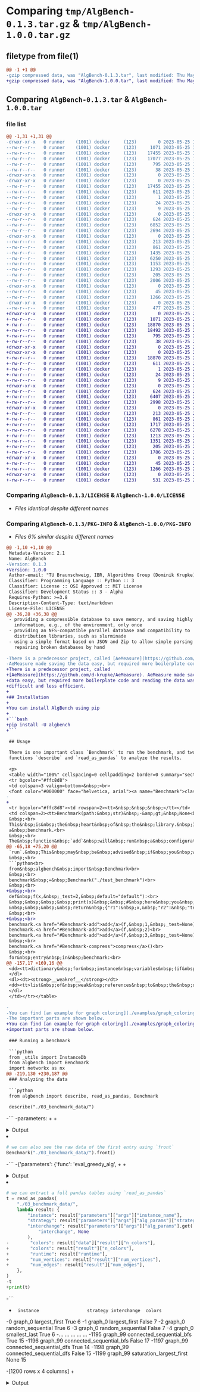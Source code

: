 # Comparing `tmp/AlgBench-0.1.3.tar.gz` & `tmp/AlgBench-1.0.0.tar.gz`

## filetype from file(1)

```diff
@@ -1 +1 @@
-gzip compressed data, was "AlgBench-0.1.3.tar", last modified: Thu May 25 15:39:16 2023, max compression
+gzip compressed data, was "AlgBench-1.0.0.tar", last modified: Thu May 25 20:36:49 2023, max compression
```

## Comparing `AlgBench-0.1.3.tar` & `AlgBench-1.0.0.tar`

### file list

```diff
@@ -1,31 +1,31 @@
-drwxr-xr-x   0 runner    (1001) docker     (123)        0 2023-05-25 15:39:16.980716 AlgBench-0.1.3/
--rw-r--r--   0 runner    (1001) docker     (123)     1071 2023-05-25 15:39:06.000000 AlgBench-0.1.3/LICENSE
--rw-r--r--   0 runner    (1001) docker     (123)    17455 2023-05-25 15:39:16.980716 AlgBench-0.1.3/PKG-INFO
--rw-r--r--   0 runner    (1001) docker     (123)    17077 2023-05-25 15:39:06.000000 AlgBench-0.1.3/README.md
--rw-r--r--   0 runner    (1001) docker     (123)      795 2023-05-25 15:39:06.000000 AlgBench-0.1.3/pyproject.toml
--rw-r--r--   0 runner    (1001) docker     (123)       38 2023-05-25 15:39:16.980716 AlgBench-0.1.3/setup.cfg
-drwxr-xr-x   0 runner    (1001) docker     (123)        0 2023-05-25 15:39:16.976716 AlgBench-0.1.3/src/
-drwxr-xr-x   0 runner    (1001) docker     (123)        0 2023-05-25 15:39:16.980716 AlgBench-0.1.3/src/AlgBench.egg-info/
--rw-r--r--   0 runner    (1001) docker     (123)    17455 2023-05-25 15:39:16.000000 AlgBench-0.1.3/src/AlgBench.egg-info/PKG-INFO
--rw-r--r--   0 runner    (1001) docker     (123)      611 2023-05-25 15:39:16.000000 AlgBench-0.1.3/src/AlgBench.egg-info/SOURCES.txt
--rw-r--r--   0 runner    (1001) docker     (123)        1 2023-05-25 15:39:16.000000 AlgBench-0.1.3/src/AlgBench.egg-info/dependency_links.txt
--rw-r--r--   0 runner    (1001) docker     (123)       24 2023-05-25 15:39:16.000000 AlgBench-0.1.3/src/AlgBench.egg-info/requires.txt
--rw-r--r--   0 runner    (1001) docker     (123)        9 2023-05-25 15:39:16.000000 AlgBench-0.1.3/src/AlgBench.egg-info/top_level.txt
-drwxr-xr-x   0 runner    (1001) docker     (123)        0 2023-05-25 15:39:16.980716 AlgBench-0.1.3/src/algbench/
--rw-r--r--   0 runner    (1001) docker     (123)      624 2023-05-25 15:39:06.000000 AlgBench-0.1.3/src/algbench/__init__.py
--rw-r--r--   0 runner    (1001) docker     (123)     6852 2023-05-25 15:39:06.000000 AlgBench-0.1.3/src/algbench/benchmark.py
--rw-r--r--   0 runner    (1001) docker     (123)     2694 2023-05-25 15:39:06.000000 AlgBench-0.1.3/src/algbench/benchmark_db.py
-drwxr-xr-x   0 runner    (1001) docker     (123)        0 2023-05-25 15:39:16.980716 AlgBench-0.1.3/src/algbench/db/
--rw-r--r--   0 runner    (1001) docker     (123)      213 2023-05-25 15:39:06.000000 AlgBench-0.1.3/src/algbench/db/__init__.py
--rw-r--r--   0 runner    (1001) docker     (123)      861 2023-05-25 15:39:06.000000 AlgBench-0.1.3/src/algbench/db/json_serializer.py
--rw-r--r--   0 runner    (1001) docker     (123)     1435 2023-05-25 15:39:06.000000 AlgBench-0.1.3/src/algbench/db/nfs_json_dict.py
--rw-r--r--   0 runner    (1001) docker     (123)     6250 2023-05-25 15:39:06.000000 AlgBench-0.1.3/src/algbench/db/nfs_json_list.py
--rw-r--r--   0 runner    (1001) docker     (123)     1153 2023-05-25 15:39:06.000000 AlgBench-0.1.3/src/algbench/db/nfs_json_set.py
--rw-r--r--   0 runner    (1001) docker     (123)     1293 2023-05-25 15:39:06.000000 AlgBench-0.1.3/src/algbench/environment.py
--rw-r--r--   0 runner    (1001) docker     (123)      205 2023-05-25 15:39:06.000000 AlgBench-0.1.3/src/algbench/fingerprint.py
--rw-r--r--   0 runner    (1001) docker     (123)     2006 2023-05-25 15:39:06.000000 AlgBench-0.1.3/src/algbench/pandas.py
-drwxr-xr-x   0 runner    (1001) docker     (123)        0 2023-05-25 15:39:16.980716 AlgBench-0.1.3/src/algbench/utils/
--rw-r--r--   0 runner    (1001) docker     (123)       45 2023-05-25 15:39:06.000000 AlgBench-0.1.3/src/algbench/utils/__init__.py
--rw-r--r--   0 runner    (1001) docker     (123)     1266 2023-05-25 15:39:06.000000 AlgBench-0.1.3/src/algbench/utils/timer.py
-drwxr-xr-x   0 runner    (1001) docker     (123)        0 2023-05-25 15:39:16.980716 AlgBench-0.1.3/tests/
--rw-r--r--   0 runner    (1001) docker     (123)      477 2023-05-25 15:39:06.000000 AlgBench-0.1.3/tests/test_basics.py
+drwxr-xr-x   0 runner    (1001) docker     (123)        0 2023-05-25 20:36:49.511835 AlgBench-1.0.0/
+-rw-r--r--   0 runner    (1001) docker     (123)     1071 2023-05-25 20:36:37.000000 AlgBench-1.0.0/LICENSE
+-rw-r--r--   0 runner    (1001) docker     (123)    18870 2023-05-25 20:36:49.511835 AlgBench-1.0.0/PKG-INFO
+-rw-r--r--   0 runner    (1001) docker     (123)    18492 2023-05-25 20:36:37.000000 AlgBench-1.0.0/README.md
+-rw-r--r--   0 runner    (1001) docker     (123)      795 2023-05-25 20:36:38.000000 AlgBench-1.0.0/pyproject.toml
+-rw-r--r--   0 runner    (1001) docker     (123)       38 2023-05-25 20:36:49.511835 AlgBench-1.0.0/setup.cfg
+drwxr-xr-x   0 runner    (1001) docker     (123)        0 2023-05-25 20:36:49.507835 AlgBench-1.0.0/src/
+drwxr-xr-x   0 runner    (1001) docker     (123)        0 2023-05-25 20:36:49.507835 AlgBench-1.0.0/src/AlgBench.egg-info/
+-rw-r--r--   0 runner    (1001) docker     (123)    18870 2023-05-25 20:36:49.000000 AlgBench-1.0.0/src/AlgBench.egg-info/PKG-INFO
+-rw-r--r--   0 runner    (1001) docker     (123)      611 2023-05-25 20:36:49.000000 AlgBench-1.0.0/src/AlgBench.egg-info/SOURCES.txt
+-rw-r--r--   0 runner    (1001) docker     (123)        1 2023-05-25 20:36:49.000000 AlgBench-1.0.0/src/AlgBench.egg-info/dependency_links.txt
+-rw-r--r--   0 runner    (1001) docker     (123)       24 2023-05-25 20:36:49.000000 AlgBench-1.0.0/src/AlgBench.egg-info/requires.txt
+-rw-r--r--   0 runner    (1001) docker     (123)        9 2023-05-25 20:36:49.000000 AlgBench-1.0.0/src/AlgBench.egg-info/top_level.txt
+drwxr-xr-x   0 runner    (1001) docker     (123)        0 2023-05-25 20:36:49.511835 AlgBench-1.0.0/src/algbench/
+-rw-r--r--   0 runner    (1001) docker     (123)      624 2023-05-25 20:36:38.000000 AlgBench-1.0.0/src/algbench/__init__.py
+-rw-r--r--   0 runner    (1001) docker     (123)     6407 2023-05-25 20:36:38.000000 AlgBench-1.0.0/src/algbench/benchmark.py
+-rw-r--r--   0 runner    (1001) docker     (123)     2998 2023-05-25 20:36:38.000000 AlgBench-1.0.0/src/algbench/benchmark_db.py
+drwxr-xr-x   0 runner    (1001) docker     (123)        0 2023-05-25 20:36:49.511835 AlgBench-1.0.0/src/algbench/db/
+-rw-r--r--   0 runner    (1001) docker     (123)      213 2023-05-25 20:36:38.000000 AlgBench-1.0.0/src/algbench/db/__init__.py
+-rw-r--r--   0 runner    (1001) docker     (123)      861 2023-05-25 20:36:38.000000 AlgBench-1.0.0/src/algbench/db/json_serializer.py
+-rw-r--r--   0 runner    (1001) docker     (123)     1717 2023-05-25 20:36:38.000000 AlgBench-1.0.0/src/algbench/db/nfs_json_dict.py
+-rw-r--r--   0 runner    (1001) docker     (123)     6278 2023-05-25 20:36:38.000000 AlgBench-1.0.0/src/algbench/db/nfs_json_list.py
+-rw-r--r--   0 runner    (1001) docker     (123)     1213 2023-05-25 20:36:38.000000 AlgBench-1.0.0/src/algbench/db/nfs_json_set.py
+-rw-r--r--   0 runner    (1001) docker     (123)     1351 2023-05-25 20:36:38.000000 AlgBench-1.0.0/src/algbench/environment.py
+-rw-r--r--   0 runner    (1001) docker     (123)      205 2023-05-25 20:36:38.000000 AlgBench-1.0.0/src/algbench/fingerprint.py
+-rw-r--r--   0 runner    (1001) docker     (123)     1786 2023-05-25 20:36:38.000000 AlgBench-1.0.0/src/algbench/pandas.py
+drwxr-xr-x   0 runner    (1001) docker     (123)        0 2023-05-25 20:36:49.511835 AlgBench-1.0.0/src/algbench/utils/
+-rw-r--r--   0 runner    (1001) docker     (123)       45 2023-05-25 20:36:38.000000 AlgBench-1.0.0/src/algbench/utils/__init__.py
+-rw-r--r--   0 runner    (1001) docker     (123)     1266 2023-05-25 20:36:38.000000 AlgBench-1.0.0/src/algbench/utils/timer.py
+drwxr-xr-x   0 runner    (1001) docker     (123)        0 2023-05-25 20:36:49.511835 AlgBench-1.0.0/tests/
+-rw-r--r--   0 runner    (1001) docker     (123)      531 2023-05-25 20:36:38.000000 AlgBench-1.0.0/tests/test_basics.py
```

### Comparing `AlgBench-0.1.3/LICENSE` & `AlgBench-1.0.0/LICENSE`

 * *Files identical despite different names*

### Comparing `AlgBench-0.1.3/PKG-INFO` & `AlgBench-1.0.0/PKG-INFO`

 * *Files 6% similar despite different names*

```diff
@@ -1,10 +1,10 @@
 Metadata-Version: 2.1
 Name: AlgBench
-Version: 0.1.3
+Version: 1.0.0
 Author-email: "TU Braunschweig, IBR, Algorithms Group (Dominik Krupke)" <krupke@ibr.cs.tu-bs.de>
 Classifier: Programming Language :: Python :: 3
 Classifier: License :: OSI Approved :: MIT License
 Classifier: Development Status :: 3 - Alpha
 Requires-Python: >=3.8
 Description-Content-Type: text/markdown
 License-File: LICENSE
@@ -36,28 +36,38 @@
 - providing a compressible database to save memory, and saving highly redundant
   information, e.g., of the environment, only once
 - providing an NFS-compatible parallel database and compatibility to
   distribution libraries, such as slurminade
 - using a simple format based on JSON and Zip to allow simple parsing and even
   repairing broken databases by hand
 
-There is a predecessor project, called [AeMeasure](https://github.com/d-krupke/AeMeasure).
-AeMeasure made saving the data easy, but required more boilerplate code and reading the data was more difficult and less efficient.
+There is a predecessor project, called
+[AeMeasure](https://github.com/d-krupke/AeMeasure). AeMeasure made saving the
+data easy, but required more boilerplate code and reading the data was more
+difficult and less efficient.
+
+## Installation
+
+You can install AlgBench using pip
+
+```bash
+pip install -U algbench
+```
 
 ## Usage
 
 There is one important class `Benchmark` to run the benchmark, and two important
 functions `describe` and `read_as_pandas` to analyze the results.
 
 <p>
 <table width="100%" cellspacing=0 cellpadding=2 border=0 summary="section">
 <tr bgcolor="#ffc8d8">
 <td colspan=3 valign=bottom>&nbsp;<br>
 <font color="#000000" face="helvetica, arial"><a name="Benchmark">class <strong>Benchmark</strong></a>(<a href="builtins.html#object">builtins.object</a>)</font></td></tr>
-    
+
 <tr bgcolor="#ffc8d8"><td rowspan=2><tt>&nbsp;&nbsp;&nbsp;</tt></td>
 <td colspan=2><tt>Benchmark(path:&nbsp;str)&nbsp;-&amp;gt;&nbsp;None<br>
 &nbsp;<br>
 This&nbsp;is&nbsp;the&nbsp;heart&nbsp;of&nbsp;the&nbsp;library.&nbsp;It&nbsp;allows&nbsp;to&nbsp;run,&nbsp;save,&nbsp;and&nbsp;load<br>
 a&nbsp;benchmark.<br>
 &nbsp;<br>
 The&nbsp;function&nbsp;`add`&nbsp;will&nbsp;run&nbsp;a&nbsp;configuration,&nbsp;if&nbsp;it&nbsp;is&nbsp;not<br>
@@ -65,18 +75,20 @@
 `run`.&nbsp;This&nbsp;may&nbsp;be&nbsp;advised&nbsp;if&nbsp;you&nbsp;want&nbsp;to&nbsp;distribute&nbsp;the&nbsp;execution.<br>
 &nbsp;<br>
 ```python<br>
 from&nbsp;algbench&nbsp;import&nbsp;Benchmark<br>
 &nbsp;<br>
 benchmark&nbsp;=&nbsp;Benchmark("./test_benchmark")<br>
 &nbsp;<br>
+&nbsp;<br>
 def&nbsp;f(x,&nbsp;_test=2,&nbsp;default="default"):<br>
 &nbsp;&nbsp;&nbsp;&nbsp;print(x)&nbsp;&nbsp;#&nbsp;here&nbsp;you&nbsp;would&nbsp;run&nbsp;your&nbsp;algorithm<br>
 &nbsp;&nbsp;&nbsp;&nbsp;return&nbsp;{"r1":&nbsp;x,&nbsp;"r2":&nbsp;"test"}<br>
 &nbsp;<br>
+&nbsp;<br>
 benchmark.<a href="#Benchmark-add">add</a>(f,&nbsp;1,&nbsp;_test=None)<br>
 benchmark.<a href="#Benchmark-add">add</a>(f,&nbsp;2)<br>
 benchmark.<a href="#Benchmark-add">add</a>(f,&nbsp;3,&nbsp;_test=None)<br>
 &nbsp;<br>
 benchmark.<a href="#Benchmark-compress">compress</a>()<br>
 &nbsp;<br>
 for&nbsp;entry&nbsp;in&nbsp;benchmark:<br>
@@ -157,17 +169,16 @@
 <dd><tt>dictionary&nbsp;for&nbsp;instance&nbsp;variables&nbsp;(if&nbsp;defined)</tt></dd>
 </dl>
 <dl><dt><strong>__weakref__</strong></dt>
 <dd><tt>list&nbsp;of&nbsp;weak&nbsp;references&nbsp;to&nbsp;the&nbsp;object&nbsp;(if&nbsp;defined)</tt></dd>
 </dl>
 </td></tr></table>
 
-
-You can find [an example for graph coloring](./examples/graph_coloring/).
-The important parts are shown below.
+You can find [an example for graph coloring](./examples/graph_coloring/). The
+important parts are shown below.
 
 ### Running a benchmark
 
 ```python
 from _utils import InstanceDb
 from algbench import Benchmark
 import networkx as nx
@@ -219,130 +230,187 @@
 ### Analyzing the data
 
 ```python
 from algbench import describe, read_as_pandas, Benchmark
 
 describe("./03_benchmark_data/")
 ```
-```
-parameters:
+
+<details>
+<summary>Output</summary>
+<pre>
+ result:
+| num_vertices: 68
+| num_edges: 697
+| coloring:
+|| 0: 7
+|| 1: 8
+|| 2: 2
+|| 3: 5
+|| 4: 3
+|| 5: 7
+|| 6: 7
+|| 7: 6
+|| 8: 5
+|| 9: 4
+|| 10: 5
+|| 11: 4
+|| 12: 0
+|| 13: 6
+|| 14: 0
+|| 15: 3
+|| 16: 5
+|| 17: 5
+|| 18: 7
+|| 19: 0
+|| ...
+| n_colors: 9
+ timestamp: 2023-05-25T21:58:39.201553
+ runtime: 0.002952098846435547
+ stdout: 
+ stderr: 
+ env_fingerprint: 53ad3b5b29d082d7e2bca6881ec9fe35fe441ae1
+ args_fingerprint: 10ce65b7a61d5ecbfcb1f4e390d72122f7a1f6ec
+ parameters:
 | func: eval_greedy_alg
 | args:
 || instance_name: graph_0
 || alg_params:
 ||| strategy: largest_first
 ||| interchange: True
-env:
+ argv: ['02_run_benchmark.py']
+ env:
 | hostname: workstation-r7
 | python_version: 3.10.9 (main, Jan 11 2023, 15:21:40) [GCC 11.2.0]
 | python: /home/krupke/anaconda3/envs/mo310/bin/python3
 | cwd: /home/krupke/Repositories/AlgBench/examples/graph_coloring
 | environment: [{'name': 'virtualenv', 'path': '/home/krupke/.local/lib/python3.10/site-pack...
-data:
-| result:
-|| num_vertices: 50
-|| num_edges: 275
-|| coloring:
-||| 0: 2
-||| 1: 0
-||| 2: 1
-||| 3: 1
-||| 4: 3
-||| 5: 1
-||| 6: 4
-||| 7: 3
-||| 8: 3
-||| 9: 3
-||| 10: 1
-||| 11: 4
-||| 12: 1
-||| 13: 2
-||| 14: 3
-||| 15: 0
-||| 16: 0
-||| 17: 0
-||| 18: 0
-||| 19: 1
-||| ...
-|| n_colors: 6
-| timestamp: 2023-05-25T15:22:37.540734
-| runtime: 0.0009615421295166016
-| stdout: 
-| stderr: 
-| env_fingerprint: b2cee276004fd00bcb5343f9d8e9199c13c25fec
-| args_fingerprint: 10ce65b7a61d5ecbfcb1f4e390d72122f7a1f6ec
-```
+| git_revision: 5357426feb4b49174c313ffa33e2cadf6a83e226
+| python_file: /home/krupke/Repositories/AlgBench/examples/graph_coloring/02_run_benchmark.py
+</pre>
+</details>
+
 ```python
 # we can also see the raw data of the first entry using `front`
 Benchmark("./03_benchmark_data/").front()
 ```
-```
-{'parameters': {'func': 'eval_greedy_alg',
+
+<details>
+<summary>Output</summary>
+<pre>
+{'result': {'num_vertices': 68,
+  'num_edges': 697,
+  'coloring': {'0': 7,
+   '1': 8,
+   '2': 2,
+   '3': 5,
+   '4': 3,
+   '5': 7,
+   '6': 7,
+   '7': 6,
+   '8': 5,
+   '9': 4,
+   '10': 5,
+   '11': 4,
+   '12': 0,
+   '13': 6,
+   '14': 0,
+   '15': 3,
+   '16': 5,
+   '17': 5,
+   '18': 7,
+   '19': 0,
+   '20': 2,
+   '21': 3,
+    ...},
+  'n_colors': 9},
+ 'timestamp': '2023-05-25T21:58:39.201553',
+ 'runtime': 0.002952098846435547,
+ 'stdout': '',
+ 'stderr': '',
+ 'env_fingerprint': '53ad3b5b29d082d7e2bca6881ec9fe35fe441ae1',
+ 'args_fingerprint': '10ce65b7a61d5ecbfcb1f4e390d72122f7a1f6ec',
+ 'parameters': {'func': 'eval_greedy_alg',
   'args': {'instance_name': 'graph_0',
    'alg_params': {'strategy': 'largest_first', 'interchange': True}}},
+ 'argv': ['02_run_benchmark.py'],
  'env': {'hostname': 'workstation-r7',
   'python_version': '3.10.9 (main, Jan 11 2023, 15:21:40) [GCC 11.2.0]',
   'python': '/home/krupke/anaconda3/envs/mo310/bin/python3',
   'cwd': '/home/krupke/Repositories/AlgBench/examples/graph_coloring',
   'environment': [{'name': 'virtualenv',
     'path': '/home/krupke/.local/lib/python3.10/site-packages',
     'version': '20.14.1'},
    {'name': 'cfgv',
     'path': '/home/krupke/.local/lib/python3.10/site-packages',
     'version': '3.3.1'},
-   {'name': 'pre-commit',
-    'path': '/home/krupke/.local/lib/python3.10/site-packages',
-    'version': '2.18.1'},
-   {'name': 'identify',
-    'path': '/home/krupke/.local/lib/python3.10/site-packages',
-    'version': '2.4.12'},
-   {'name': 'py',
-    'path': '/home/krupke/.local/lib/python3.10/site-packages',
-    'version': '1.11.0'},
-   {'name': 'nodeenv',
-    'path': '/home/krupke/.local/lib/python3.10/site-packages',
-    'version': '1.6.0'},
-...
-  'runtime': 0.0009615421295166016,
-  'stdout': '',
-  'stderr': '',
-  'env_fingerprint': 'b2cee276004fd00bcb5343f9d8e9199c13c25fec',
-  'args_fingerprint': '10ce65b7a61d5ecbfcb1f4e390d72122f7a1f6ec'}}
-```
+  ...],
+  'git_revision': '5357426feb4b49174c313ffa33e2cadf6a83e226',
+  'python_file': '/home/krupke/Repositories/AlgBench/examples/graph_coloring/02_run_benchmark.py'}}
+</pre>
+</details>
+
 ```python
 # we can extract a full pandas tables using `read_as_pandas`
 t = read_as_pandas(
     "./03_benchmark_data/",
     lambda result: {
         "instance": result["parameters"]["args"]["instance_name"],
         "strategy": result["parameters"]["args"]["alg_params"]["strategy"],
         "interchange": result["parameters"]["args"]["alg_params"].get(
             "interchange", None
         ),
-        "colors": result["data"]["result"]["n_colors"],
+        "colors": result["result"]["n_colors"],
+        "runtime": result["runtime"],
+        "num_vertices": result["result"]["num_vertices"],
+        "num_edges": result["result"]["num_edges"],
     },
 )
-t
+print(t)
 ```
-```
-      instance                  strategy interchange  colors
-0      graph_0             largest_first        True       6
-1      graph_0             largest_first       False       7
-2      graph_0         random_sequential        True       6
-3      graph_0         random_sequential       False       7
-4      graph_0             smallest_last        True       6
-...        ...                       ...         ...     ...
-1195  graph_99  connected_sequential_bfs        True      15
-1196  graph_99  connected_sequential_bfs       False      17
-1197  graph_99  connected_sequential_dfs        True      14
-1198  graph_99  connected_sequential_dfs       False      15
-1199  graph_99  saturation_largest_first        None      15
 
-[1200 rows x 4 columns]
+<details>
+<summary>Output</summary>
+
 ```
+       instance                  strategy interchange  colors   runtime ...
+0       graph_0             largest_first        True       9  0.002952  
+1       graph_0             largest_first       False      10  0.000183
+2       graph_0         random_sequential        True       9  0.003562
+3       graph_0         random_sequential       False      12  0.000173
+4       graph_0             smallest_last        True       9  0.003813
+...         ...                       ...         ...     ...       ...
+5995  graph_499  connected_sequential_bfs        True       3  0.000216
+5996  graph_499  connected_sequential_bfs       False       3  0.000132
+5997  graph_499  connected_sequential_dfs        True       3  0.000231
+5998  graph_499  connected_sequential_dfs       False       4  0.000132
+5999  graph_499  saturation_largest_first        None       3  0.000202
+
+
+[6000 rows x 7 columns]
+```
+</details>
+
+## Which information is saved?
+
+The following information is saved automatically:
+
+- function name
+- all arguments that do not begin with "\_"
+- the returned values
+- runtime
+- current date and time
+- hostname
+- Python version
+- Python binary path
+- current working directory
+- stdout and stderr
+- all installed modules and their versions
+- git revision
+- path of the python file
 
 ## On doing good empirical evaluations of algorithms
 
 To get a feeling on the interesting instances and parameters, or generally on
 where to look deeper, you should first perform an explorative study. For such an
 explorative study, you should select some random parameters and instances, and
 just look how the numbers look. Iteratively change the parameters and instances,
@@ -375,15 +443,15 @@
 
 You can find a guide [here](https://git-lfs.com/) on how to install Git LFS.
 
 Run
 
 ```bash
 git lfs install
-```
+````
 
 to set up git LFS and
 
 ```bash
 git lfs track "*.zip"
 ```
 
@@ -399,11 +467,15 @@
 
 ```bash
 git add .gitattributes
 ```
 
 # Version History
 
+- **1.0.0** Changing the database layout, making it more efficient (breaking
+  change!).
+- **0.2.0** Changing database slightly to contain meta data and doing more
+  caching. Saving some more information.
 - **0.1.3** Fixed bug in arg fingerprint set.
 - **0.1.2** Fixed bug with empty rows in pandas table.
 - **0.1.1** Fixed bug with `delete_if`.
 - **0.1.0** First complete version
```

### Comparing `AlgBench-0.1.3/README.md` & `AlgBench-1.0.0/README.md`

 * *Files 6% similar despite different names*

```diff
@@ -25,28 +25,38 @@
 - providing a compressible database to save memory, and saving highly redundant
   information, e.g., of the environment, only once
 - providing an NFS-compatible parallel database and compatibility to
   distribution libraries, such as slurminade
 - using a simple format based on JSON and Zip to allow simple parsing and even
   repairing broken databases by hand
 
-There is a predecessor project, called [AeMeasure](https://github.com/d-krupke/AeMeasure).
-AeMeasure made saving the data easy, but required more boilerplate code and reading the data was more difficult and less efficient.
+There is a predecessor project, called
+[AeMeasure](https://github.com/d-krupke/AeMeasure). AeMeasure made saving the
+data easy, but required more boilerplate code and reading the data was more
+difficult and less efficient.
+
+## Installation
+
+You can install AlgBench using pip
+
+```bash
+pip install -U algbench
+```
 
 ## Usage
 
 There is one important class `Benchmark` to run the benchmark, and two important
 functions `describe` and `read_as_pandas` to analyze the results.
 
 <p>
 <table width="100%" cellspacing=0 cellpadding=2 border=0 summary="section">
 <tr bgcolor="#ffc8d8">
 <td colspan=3 valign=bottom>&nbsp;<br>
 <font color="#000000" face="helvetica, arial"><a name="Benchmark">class <strong>Benchmark</strong></a>(<a href="builtins.html#object">builtins.object</a>)</font></td></tr>
-    
+
 <tr bgcolor="#ffc8d8"><td rowspan=2><tt>&nbsp;&nbsp;&nbsp;</tt></td>
 <td colspan=2><tt>Benchmark(path:&nbsp;str)&nbsp;-&amp;gt;&nbsp;None<br>
 &nbsp;<br>
 This&nbsp;is&nbsp;the&nbsp;heart&nbsp;of&nbsp;the&nbsp;library.&nbsp;It&nbsp;allows&nbsp;to&nbsp;run,&nbsp;save,&nbsp;and&nbsp;load<br>
 a&nbsp;benchmark.<br>
 &nbsp;<br>
 The&nbsp;function&nbsp;`add`&nbsp;will&nbsp;run&nbsp;a&nbsp;configuration,&nbsp;if&nbsp;it&nbsp;is&nbsp;not<br>
@@ -54,18 +64,20 @@
 `run`.&nbsp;This&nbsp;may&nbsp;be&nbsp;advised&nbsp;if&nbsp;you&nbsp;want&nbsp;to&nbsp;distribute&nbsp;the&nbsp;execution.<br>
 &nbsp;<br>
 ```python<br>
 from&nbsp;algbench&nbsp;import&nbsp;Benchmark<br>
 &nbsp;<br>
 benchmark&nbsp;=&nbsp;Benchmark("./test_benchmark")<br>
 &nbsp;<br>
+&nbsp;<br>
 def&nbsp;f(x,&nbsp;_test=2,&nbsp;default="default"):<br>
 &nbsp;&nbsp;&nbsp;&nbsp;print(x)&nbsp;&nbsp;#&nbsp;here&nbsp;you&nbsp;would&nbsp;run&nbsp;your&nbsp;algorithm<br>
 &nbsp;&nbsp;&nbsp;&nbsp;return&nbsp;{"r1":&nbsp;x,&nbsp;"r2":&nbsp;"test"}<br>
 &nbsp;<br>
+&nbsp;<br>
 benchmark.<a href="#Benchmark-add">add</a>(f,&nbsp;1,&nbsp;_test=None)<br>
 benchmark.<a href="#Benchmark-add">add</a>(f,&nbsp;2)<br>
 benchmark.<a href="#Benchmark-add">add</a>(f,&nbsp;3,&nbsp;_test=None)<br>
 &nbsp;<br>
 benchmark.<a href="#Benchmark-compress">compress</a>()<br>
 &nbsp;<br>
 for&nbsp;entry&nbsp;in&nbsp;benchmark:<br>
@@ -146,17 +158,16 @@
 <dd><tt>dictionary&nbsp;for&nbsp;instance&nbsp;variables&nbsp;(if&nbsp;defined)</tt></dd>
 </dl>
 <dl><dt><strong>__weakref__</strong></dt>
 <dd><tt>list&nbsp;of&nbsp;weak&nbsp;references&nbsp;to&nbsp;the&nbsp;object&nbsp;(if&nbsp;defined)</tt></dd>
 </dl>
 </td></tr></table>
 
-
-You can find [an example for graph coloring](./examples/graph_coloring/).
-The important parts are shown below.
+You can find [an example for graph coloring](./examples/graph_coloring/). The
+important parts are shown below.
 
 ### Running a benchmark
 
 ```python
 from _utils import InstanceDb
 from algbench import Benchmark
 import networkx as nx
@@ -208,130 +219,187 @@
 ### Analyzing the data
 
 ```python
 from algbench import describe, read_as_pandas, Benchmark
 
 describe("./03_benchmark_data/")
 ```
-```
-parameters:
+
+<details>
+<summary>Output</summary>
+<pre>
+ result:
+| num_vertices: 68
+| num_edges: 697
+| coloring:
+|| 0: 7
+|| 1: 8
+|| 2: 2
+|| 3: 5
+|| 4: 3
+|| 5: 7
+|| 6: 7
+|| 7: 6
+|| 8: 5
+|| 9: 4
+|| 10: 5
+|| 11: 4
+|| 12: 0
+|| 13: 6
+|| 14: 0
+|| 15: 3
+|| 16: 5
+|| 17: 5
+|| 18: 7
+|| 19: 0
+|| ...
+| n_colors: 9
+ timestamp: 2023-05-25T21:58:39.201553
+ runtime: 0.002952098846435547
+ stdout: 
+ stderr: 
+ env_fingerprint: 53ad3b5b29d082d7e2bca6881ec9fe35fe441ae1
+ args_fingerprint: 10ce65b7a61d5ecbfcb1f4e390d72122f7a1f6ec
+ parameters:
 | func: eval_greedy_alg
 | args:
 || instance_name: graph_0
 || alg_params:
 ||| strategy: largest_first
 ||| interchange: True
-env:
+ argv: ['02_run_benchmark.py']
+ env:
 | hostname: workstation-r7
 | python_version: 3.10.9 (main, Jan 11 2023, 15:21:40) [GCC 11.2.0]
 | python: /home/krupke/anaconda3/envs/mo310/bin/python3
 | cwd: /home/krupke/Repositories/AlgBench/examples/graph_coloring
 | environment: [{'name': 'virtualenv', 'path': '/home/krupke/.local/lib/python3.10/site-pack...
-data:
-| result:
-|| num_vertices: 50
-|| num_edges: 275
-|| coloring:
-||| 0: 2
-||| 1: 0
-||| 2: 1
-||| 3: 1
-||| 4: 3
-||| 5: 1
-||| 6: 4
-||| 7: 3
-||| 8: 3
-||| 9: 3
-||| 10: 1
-||| 11: 4
-||| 12: 1
-||| 13: 2
-||| 14: 3
-||| 15: 0
-||| 16: 0
-||| 17: 0
-||| 18: 0
-||| 19: 1
-||| ...
-|| n_colors: 6
-| timestamp: 2023-05-25T15:22:37.540734
-| runtime: 0.0009615421295166016
-| stdout: 
-| stderr: 
-| env_fingerprint: b2cee276004fd00bcb5343f9d8e9199c13c25fec
-| args_fingerprint: 10ce65b7a61d5ecbfcb1f4e390d72122f7a1f6ec
-```
+| git_revision: 5357426feb4b49174c313ffa33e2cadf6a83e226
+| python_file: /home/krupke/Repositories/AlgBench/examples/graph_coloring/02_run_benchmark.py
+</pre>
+</details>
+
 ```python
 # we can also see the raw data of the first entry using `front`
 Benchmark("./03_benchmark_data/").front()
 ```
-```
-{'parameters': {'func': 'eval_greedy_alg',
+
+<details>
+<summary>Output</summary>
+<pre>
+{'result': {'num_vertices': 68,
+  'num_edges': 697,
+  'coloring': {'0': 7,
+   '1': 8,
+   '2': 2,
+   '3': 5,
+   '4': 3,
+   '5': 7,
+   '6': 7,
+   '7': 6,
+   '8': 5,
+   '9': 4,
+   '10': 5,
+   '11': 4,
+   '12': 0,
+   '13': 6,
+   '14': 0,
+   '15': 3,
+   '16': 5,
+   '17': 5,
+   '18': 7,
+   '19': 0,
+   '20': 2,
+   '21': 3,
+    ...},
+  'n_colors': 9},
+ 'timestamp': '2023-05-25T21:58:39.201553',
+ 'runtime': 0.002952098846435547,
+ 'stdout': '',
+ 'stderr': '',
+ 'env_fingerprint': '53ad3b5b29d082d7e2bca6881ec9fe35fe441ae1',
+ 'args_fingerprint': '10ce65b7a61d5ecbfcb1f4e390d72122f7a1f6ec',
+ 'parameters': {'func': 'eval_greedy_alg',
   'args': {'instance_name': 'graph_0',
    'alg_params': {'strategy': 'largest_first', 'interchange': True}}},
+ 'argv': ['02_run_benchmark.py'],
  'env': {'hostname': 'workstation-r7',
   'python_version': '3.10.9 (main, Jan 11 2023, 15:21:40) [GCC 11.2.0]',
   'python': '/home/krupke/anaconda3/envs/mo310/bin/python3',
   'cwd': '/home/krupke/Repositories/AlgBench/examples/graph_coloring',
   'environment': [{'name': 'virtualenv',
     'path': '/home/krupke/.local/lib/python3.10/site-packages',
     'version': '20.14.1'},
    {'name': 'cfgv',
     'path': '/home/krupke/.local/lib/python3.10/site-packages',
     'version': '3.3.1'},
-   {'name': 'pre-commit',
-    'path': '/home/krupke/.local/lib/python3.10/site-packages',
-    'version': '2.18.1'},
-   {'name': 'identify',
-    'path': '/home/krupke/.local/lib/python3.10/site-packages',
-    'version': '2.4.12'},
-   {'name': 'py',
-    'path': '/home/krupke/.local/lib/python3.10/site-packages',
-    'version': '1.11.0'},
-   {'name': 'nodeenv',
-    'path': '/home/krupke/.local/lib/python3.10/site-packages',
-    'version': '1.6.0'},
-...
-  'runtime': 0.0009615421295166016,
-  'stdout': '',
-  'stderr': '',
-  'env_fingerprint': 'b2cee276004fd00bcb5343f9d8e9199c13c25fec',
-  'args_fingerprint': '10ce65b7a61d5ecbfcb1f4e390d72122f7a1f6ec'}}
-```
+  ...],
+  'git_revision': '5357426feb4b49174c313ffa33e2cadf6a83e226',
+  'python_file': '/home/krupke/Repositories/AlgBench/examples/graph_coloring/02_run_benchmark.py'}}
+</pre>
+</details>
+
 ```python
 # we can extract a full pandas tables using `read_as_pandas`
 t = read_as_pandas(
     "./03_benchmark_data/",
     lambda result: {
         "instance": result["parameters"]["args"]["instance_name"],
         "strategy": result["parameters"]["args"]["alg_params"]["strategy"],
         "interchange": result["parameters"]["args"]["alg_params"].get(
             "interchange", None
         ),
-        "colors": result["data"]["result"]["n_colors"],
+        "colors": result["result"]["n_colors"],
+        "runtime": result["runtime"],
+        "num_vertices": result["result"]["num_vertices"],
+        "num_edges": result["result"]["num_edges"],
     },
 )
-t
+print(t)
 ```
-```
-      instance                  strategy interchange  colors
-0      graph_0             largest_first        True       6
-1      graph_0             largest_first       False       7
-2      graph_0         random_sequential        True       6
-3      graph_0         random_sequential       False       7
-4      graph_0             smallest_last        True       6
-...        ...                       ...         ...     ...
-1195  graph_99  connected_sequential_bfs        True      15
-1196  graph_99  connected_sequential_bfs       False      17
-1197  graph_99  connected_sequential_dfs        True      14
-1198  graph_99  connected_sequential_dfs       False      15
-1199  graph_99  saturation_largest_first        None      15
 
-[1200 rows x 4 columns]
+<details>
+<summary>Output</summary>
+
 ```
+       instance                  strategy interchange  colors   runtime ...
+0       graph_0             largest_first        True       9  0.002952  
+1       graph_0             largest_first       False      10  0.000183
+2       graph_0         random_sequential        True       9  0.003562
+3       graph_0         random_sequential       False      12  0.000173
+4       graph_0             smallest_last        True       9  0.003813
+...         ...                       ...         ...     ...       ...
+5995  graph_499  connected_sequential_bfs        True       3  0.000216
+5996  graph_499  connected_sequential_bfs       False       3  0.000132
+5997  graph_499  connected_sequential_dfs        True       3  0.000231
+5998  graph_499  connected_sequential_dfs       False       4  0.000132
+5999  graph_499  saturation_largest_first        None       3  0.000202
+
+
+[6000 rows x 7 columns]
+```
+</details>
+
+## Which information is saved?
+
+The following information is saved automatically:
+
+- function name
+- all arguments that do not begin with "\_"
+- the returned values
+- runtime
+- current date and time
+- hostname
+- Python version
+- Python binary path
+- current working directory
+- stdout and stderr
+- all installed modules and their versions
+- git revision
+- path of the python file
 
 ## On doing good empirical evaluations of algorithms
 
 To get a feeling on the interesting instances and parameters, or generally on
 where to look deeper, you should first perform an explorative study. For such an
 explorative study, you should select some random parameters and instances, and
 just look how the numbers look. Iteratively change the parameters and instances,
@@ -364,15 +432,15 @@
 
 You can find a guide [here](https://git-lfs.com/) on how to install Git LFS.
 
 Run
 
 ```bash
 git lfs install
-```
+````
 
 to set up git LFS and
 
 ```bash
 git lfs track "*.zip"
 ```
 
@@ -388,11 +456,15 @@
 
 ```bash
 git add .gitattributes
 ```
 
 # Version History
 
+- **1.0.0** Changing the database layout, making it more efficient (breaking
+  change!).
+- **0.2.0** Changing database slightly to contain meta data and doing more
+  caching. Saving some more information.
 - **0.1.3** Fixed bug in arg fingerprint set.
 - **0.1.2** Fixed bug with empty rows in pandas table.
 - **0.1.1** Fixed bug with `delete_if`.
 - **0.1.0** First complete version
```

### Comparing `AlgBench-0.1.3/pyproject.toml` & `AlgBench-1.0.0/pyproject.toml`

 * *Files 16% similar despite different names*

```diff
@@ -3,15 +3,15 @@
 build-backend = "setuptools.build_meta"
 
 [tool.setuptools.packages.find]
 where = ["src"]
 
 [project]
 name = "AlgBench"
-version = "0.1.3"
+version = "1.0.0"
 authors = [
     { name = "TU Braunschweig, IBR, Algorithms Group (Dominik Krupke)", email = "krupke@ibr.cs.tu-bs.de" },
 ]
 description = ""
 readme = "README.md"
 requires-python = ">=3.8"
 classifiers = [
```

### Comparing `AlgBench-0.1.3/src/AlgBench.egg-info/PKG-INFO` & `AlgBench-1.0.0/src/AlgBench.egg-info/PKG-INFO`

 * *Files 6% similar despite different names*

```diff
@@ -1,10 +1,10 @@
 Metadata-Version: 2.1
 Name: AlgBench
-Version: 0.1.3
+Version: 1.0.0
 Author-email: "TU Braunschweig, IBR, Algorithms Group (Dominik Krupke)" <krupke@ibr.cs.tu-bs.de>
 Classifier: Programming Language :: Python :: 3
 Classifier: License :: OSI Approved :: MIT License
 Classifier: Development Status :: 3 - Alpha
 Requires-Python: >=3.8
 Description-Content-Type: text/markdown
 License-File: LICENSE
@@ -36,28 +36,38 @@
 - providing a compressible database to save memory, and saving highly redundant
   information, e.g., of the environment, only once
 - providing an NFS-compatible parallel database and compatibility to
   distribution libraries, such as slurminade
 - using a simple format based on JSON and Zip to allow simple parsing and even
   repairing broken databases by hand
 
-There is a predecessor project, called [AeMeasure](https://github.com/d-krupke/AeMeasure).
-AeMeasure made saving the data easy, but required more boilerplate code and reading the data was more difficult and less efficient.
+There is a predecessor project, called
+[AeMeasure](https://github.com/d-krupke/AeMeasure). AeMeasure made saving the
+data easy, but required more boilerplate code and reading the data was more
+difficult and less efficient.
+
+## Installation
+
+You can install AlgBench using pip
+
+```bash
+pip install -U algbench
+```
 
 ## Usage
 
 There is one important class `Benchmark` to run the benchmark, and two important
 functions `describe` and `read_as_pandas` to analyze the results.
 
 <p>
 <table width="100%" cellspacing=0 cellpadding=2 border=0 summary="section">
 <tr bgcolor="#ffc8d8">
 <td colspan=3 valign=bottom>&nbsp;<br>
 <font color="#000000" face="helvetica, arial"><a name="Benchmark">class <strong>Benchmark</strong></a>(<a href="builtins.html#object">builtins.object</a>)</font></td></tr>
-    
+
 <tr bgcolor="#ffc8d8"><td rowspan=2><tt>&nbsp;&nbsp;&nbsp;</tt></td>
 <td colspan=2><tt>Benchmark(path:&nbsp;str)&nbsp;-&amp;gt;&nbsp;None<br>
 &nbsp;<br>
 This&nbsp;is&nbsp;the&nbsp;heart&nbsp;of&nbsp;the&nbsp;library.&nbsp;It&nbsp;allows&nbsp;to&nbsp;run,&nbsp;save,&nbsp;and&nbsp;load<br>
 a&nbsp;benchmark.<br>
 &nbsp;<br>
 The&nbsp;function&nbsp;`add`&nbsp;will&nbsp;run&nbsp;a&nbsp;configuration,&nbsp;if&nbsp;it&nbsp;is&nbsp;not<br>
@@ -65,18 +75,20 @@
 `run`.&nbsp;This&nbsp;may&nbsp;be&nbsp;advised&nbsp;if&nbsp;you&nbsp;want&nbsp;to&nbsp;distribute&nbsp;the&nbsp;execution.<br>
 &nbsp;<br>
 ```python<br>
 from&nbsp;algbench&nbsp;import&nbsp;Benchmark<br>
 &nbsp;<br>
 benchmark&nbsp;=&nbsp;Benchmark("./test_benchmark")<br>
 &nbsp;<br>
+&nbsp;<br>
 def&nbsp;f(x,&nbsp;_test=2,&nbsp;default="default"):<br>
 &nbsp;&nbsp;&nbsp;&nbsp;print(x)&nbsp;&nbsp;#&nbsp;here&nbsp;you&nbsp;would&nbsp;run&nbsp;your&nbsp;algorithm<br>
 &nbsp;&nbsp;&nbsp;&nbsp;return&nbsp;{"r1":&nbsp;x,&nbsp;"r2":&nbsp;"test"}<br>
 &nbsp;<br>
+&nbsp;<br>
 benchmark.<a href="#Benchmark-add">add</a>(f,&nbsp;1,&nbsp;_test=None)<br>
 benchmark.<a href="#Benchmark-add">add</a>(f,&nbsp;2)<br>
 benchmark.<a href="#Benchmark-add">add</a>(f,&nbsp;3,&nbsp;_test=None)<br>
 &nbsp;<br>
 benchmark.<a href="#Benchmark-compress">compress</a>()<br>
 &nbsp;<br>
 for&nbsp;entry&nbsp;in&nbsp;benchmark:<br>
@@ -157,17 +169,16 @@
 <dd><tt>dictionary&nbsp;for&nbsp;instance&nbsp;variables&nbsp;(if&nbsp;defined)</tt></dd>
 </dl>
 <dl><dt><strong>__weakref__</strong></dt>
 <dd><tt>list&nbsp;of&nbsp;weak&nbsp;references&nbsp;to&nbsp;the&nbsp;object&nbsp;(if&nbsp;defined)</tt></dd>
 </dl>
 </td></tr></table>
 
-
-You can find [an example for graph coloring](./examples/graph_coloring/).
-The important parts are shown below.
+You can find [an example for graph coloring](./examples/graph_coloring/). The
+important parts are shown below.
 
 ### Running a benchmark
 
 ```python
 from _utils import InstanceDb
 from algbench import Benchmark
 import networkx as nx
@@ -219,130 +230,187 @@
 ### Analyzing the data
 
 ```python
 from algbench import describe, read_as_pandas, Benchmark
 
 describe("./03_benchmark_data/")
 ```
-```
-parameters:
+
+<details>
+<summary>Output</summary>
+<pre>
+ result:
+| num_vertices: 68
+| num_edges: 697
+| coloring:
+|| 0: 7
+|| 1: 8
+|| 2: 2
+|| 3: 5
+|| 4: 3
+|| 5: 7
+|| 6: 7
+|| 7: 6
+|| 8: 5
+|| 9: 4
+|| 10: 5
+|| 11: 4
+|| 12: 0
+|| 13: 6
+|| 14: 0
+|| 15: 3
+|| 16: 5
+|| 17: 5
+|| 18: 7
+|| 19: 0
+|| ...
+| n_colors: 9
+ timestamp: 2023-05-25T21:58:39.201553
+ runtime: 0.002952098846435547
+ stdout: 
+ stderr: 
+ env_fingerprint: 53ad3b5b29d082d7e2bca6881ec9fe35fe441ae1
+ args_fingerprint: 10ce65b7a61d5ecbfcb1f4e390d72122f7a1f6ec
+ parameters:
 | func: eval_greedy_alg
 | args:
 || instance_name: graph_0
 || alg_params:
 ||| strategy: largest_first
 ||| interchange: True
-env:
+ argv: ['02_run_benchmark.py']
+ env:
 | hostname: workstation-r7
 | python_version: 3.10.9 (main, Jan 11 2023, 15:21:40) [GCC 11.2.0]
 | python: /home/krupke/anaconda3/envs/mo310/bin/python3
 | cwd: /home/krupke/Repositories/AlgBench/examples/graph_coloring
 | environment: [{'name': 'virtualenv', 'path': '/home/krupke/.local/lib/python3.10/site-pack...
-data:
-| result:
-|| num_vertices: 50
-|| num_edges: 275
-|| coloring:
-||| 0: 2
-||| 1: 0
-||| 2: 1
-||| 3: 1
-||| 4: 3
-||| 5: 1
-||| 6: 4
-||| 7: 3
-||| 8: 3
-||| 9: 3
-||| 10: 1
-||| 11: 4
-||| 12: 1
-||| 13: 2
-||| 14: 3
-||| 15: 0
-||| 16: 0
-||| 17: 0
-||| 18: 0
-||| 19: 1
-||| ...
-|| n_colors: 6
-| timestamp: 2023-05-25T15:22:37.540734
-| runtime: 0.0009615421295166016
-| stdout: 
-| stderr: 
-| env_fingerprint: b2cee276004fd00bcb5343f9d8e9199c13c25fec
-| args_fingerprint: 10ce65b7a61d5ecbfcb1f4e390d72122f7a1f6ec
-```
+| git_revision: 5357426feb4b49174c313ffa33e2cadf6a83e226
+| python_file: /home/krupke/Repositories/AlgBench/examples/graph_coloring/02_run_benchmark.py
+</pre>
+</details>
+
 ```python
 # we can also see the raw data of the first entry using `front`
 Benchmark("./03_benchmark_data/").front()
 ```
-```
-{'parameters': {'func': 'eval_greedy_alg',
+
+<details>
+<summary>Output</summary>
+<pre>
+{'result': {'num_vertices': 68,
+  'num_edges': 697,
+  'coloring': {'0': 7,
+   '1': 8,
+   '2': 2,
+   '3': 5,
+   '4': 3,
+   '5': 7,
+   '6': 7,
+   '7': 6,
+   '8': 5,
+   '9': 4,
+   '10': 5,
+   '11': 4,
+   '12': 0,
+   '13': 6,
+   '14': 0,
+   '15': 3,
+   '16': 5,
+   '17': 5,
+   '18': 7,
+   '19': 0,
+   '20': 2,
+   '21': 3,
+    ...},
+  'n_colors': 9},
+ 'timestamp': '2023-05-25T21:58:39.201553',
+ 'runtime': 0.002952098846435547,
+ 'stdout': '',
+ 'stderr': '',
+ 'env_fingerprint': '53ad3b5b29d082d7e2bca6881ec9fe35fe441ae1',
+ 'args_fingerprint': '10ce65b7a61d5ecbfcb1f4e390d72122f7a1f6ec',
+ 'parameters': {'func': 'eval_greedy_alg',
   'args': {'instance_name': 'graph_0',
    'alg_params': {'strategy': 'largest_first', 'interchange': True}}},
+ 'argv': ['02_run_benchmark.py'],
  'env': {'hostname': 'workstation-r7',
   'python_version': '3.10.9 (main, Jan 11 2023, 15:21:40) [GCC 11.2.0]',
   'python': '/home/krupke/anaconda3/envs/mo310/bin/python3',
   'cwd': '/home/krupke/Repositories/AlgBench/examples/graph_coloring',
   'environment': [{'name': 'virtualenv',
     'path': '/home/krupke/.local/lib/python3.10/site-packages',
     'version': '20.14.1'},
    {'name': 'cfgv',
     'path': '/home/krupke/.local/lib/python3.10/site-packages',
     'version': '3.3.1'},
-   {'name': 'pre-commit',
-    'path': '/home/krupke/.local/lib/python3.10/site-packages',
-    'version': '2.18.1'},
-   {'name': 'identify',
-    'path': '/home/krupke/.local/lib/python3.10/site-packages',
-    'version': '2.4.12'},
-   {'name': 'py',
-    'path': '/home/krupke/.local/lib/python3.10/site-packages',
-    'version': '1.11.0'},
-   {'name': 'nodeenv',
-    'path': '/home/krupke/.local/lib/python3.10/site-packages',
-    'version': '1.6.0'},
-...
-  'runtime': 0.0009615421295166016,
-  'stdout': '',
-  'stderr': '',
-  'env_fingerprint': 'b2cee276004fd00bcb5343f9d8e9199c13c25fec',
-  'args_fingerprint': '10ce65b7a61d5ecbfcb1f4e390d72122f7a1f6ec'}}
-```
+  ...],
+  'git_revision': '5357426feb4b49174c313ffa33e2cadf6a83e226',
+  'python_file': '/home/krupke/Repositories/AlgBench/examples/graph_coloring/02_run_benchmark.py'}}
+</pre>
+</details>
+
 ```python
 # we can extract a full pandas tables using `read_as_pandas`
 t = read_as_pandas(
     "./03_benchmark_data/",
     lambda result: {
         "instance": result["parameters"]["args"]["instance_name"],
         "strategy": result["parameters"]["args"]["alg_params"]["strategy"],
         "interchange": result["parameters"]["args"]["alg_params"].get(
             "interchange", None
         ),
-        "colors": result["data"]["result"]["n_colors"],
+        "colors": result["result"]["n_colors"],
+        "runtime": result["runtime"],
+        "num_vertices": result["result"]["num_vertices"],
+        "num_edges": result["result"]["num_edges"],
     },
 )
-t
+print(t)
 ```
-```
-      instance                  strategy interchange  colors
-0      graph_0             largest_first        True       6
-1      graph_0             largest_first       False       7
-2      graph_0         random_sequential        True       6
-3      graph_0         random_sequential       False       7
-4      graph_0             smallest_last        True       6
-...        ...                       ...         ...     ...
-1195  graph_99  connected_sequential_bfs        True      15
-1196  graph_99  connected_sequential_bfs       False      17
-1197  graph_99  connected_sequential_dfs        True      14
-1198  graph_99  connected_sequential_dfs       False      15
-1199  graph_99  saturation_largest_first        None      15
 
-[1200 rows x 4 columns]
+<details>
+<summary>Output</summary>
+
 ```
+       instance                  strategy interchange  colors   runtime ...
+0       graph_0             largest_first        True       9  0.002952  
+1       graph_0             largest_first       False      10  0.000183
+2       graph_0         random_sequential        True       9  0.003562
+3       graph_0         random_sequential       False      12  0.000173
+4       graph_0             smallest_last        True       9  0.003813
+...         ...                       ...         ...     ...       ...
+5995  graph_499  connected_sequential_bfs        True       3  0.000216
+5996  graph_499  connected_sequential_bfs       False       3  0.000132
+5997  graph_499  connected_sequential_dfs        True       3  0.000231
+5998  graph_499  connected_sequential_dfs       False       4  0.000132
+5999  graph_499  saturation_largest_first        None       3  0.000202
+
+
+[6000 rows x 7 columns]
+```
+</details>
+
+## Which information is saved?
+
+The following information is saved automatically:
+
+- function name
+- all arguments that do not begin with "\_"
+- the returned values
+- runtime
+- current date and time
+- hostname
+- Python version
+- Python binary path
+- current working directory
+- stdout and stderr
+- all installed modules and their versions
+- git revision
+- path of the python file
 
 ## On doing good empirical evaluations of algorithms
 
 To get a feeling on the interesting instances and parameters, or generally on
 where to look deeper, you should first perform an explorative study. For such an
 explorative study, you should select some random parameters and instances, and
 just look how the numbers look. Iteratively change the parameters and instances,
@@ -375,15 +443,15 @@
 
 You can find a guide [here](https://git-lfs.com/) on how to install Git LFS.
 
 Run
 
 ```bash
 git lfs install
-```
+````
 
 to set up git LFS and
 
 ```bash
 git lfs track "*.zip"
 ```
 
@@ -399,11 +467,15 @@
 
 ```bash
 git add .gitattributes
 ```
 
 # Version History
 
+- **1.0.0** Changing the database layout, making it more efficient (breaking
+  change!).
+- **0.2.0** Changing database slightly to contain meta data and doing more
+  caching. Saving some more information.
 - **0.1.3** Fixed bug in arg fingerprint set.
 - **0.1.2** Fixed bug with empty rows in pandas table.
 - **0.1.1** Fixed bug with `delete_if`.
 - **0.1.0** First complete version
```

### Comparing `AlgBench-0.1.3/src/AlgBench.egg-info/SOURCES.txt` & `AlgBench-1.0.0/src/AlgBench.egg-info/SOURCES.txt`

 * *Files identical despite different names*

### Comparing `AlgBench-0.1.3/src/algbench/__init__.py` & `AlgBench-1.0.0/src/algbench/__init__.py`

 * *Files identical despite different names*

### Comparing `AlgBench-0.1.3/src/algbench/benchmark.py` & `AlgBench-1.0.0/src/algbench/benchmark.py`

 * *Files 6% similar despite different names*

```diff
@@ -17,35 +17,14 @@
     This is the heart of the library. It allows to run, save, and load
     a benchmark.
 
     The function `add` will run a configuration, if it is not
     already in the database. You can also split this into `check` and
     `run`. This may be advised if you want to distribute the execution.
 
-    ```python
-    from algbench import Benchmark
-
-    benchmark = Benchmark("./test_benchmark")
-
-
-    def f(x, _test=2, default="default"):
-        print(x)  # here you would run your algorithm
-        return {"r1": x, "r2": "test"}
-
-
-    benchmark.add(f, 1, _test=None)
-    benchmark.add(f, 2)
-    benchmark.add(f, 3, _test=None)
-
-    benchmark.compress()
-
-    for entry in benchmark:
-        print(entry["parameters"], entry["data"])
-    ```
-
     The following functions are thread-safe:
     - exists
     - run
     - add
     - insert
     - front
     - __iter__
```

### Comparing `AlgBench-0.1.3/src/algbench/db/json_serializer.py` & `AlgBench-1.0.0/src/algbench/db/json_serializer.py`

 * *Files identical despite different names*

### Comparing `AlgBench-0.1.3/src/algbench/db/nfs_json_dict.py` & `AlgBench-1.0.0/src/algbench/db/nfs_json_set.py`

 * *Files 22% similar despite different names*

```diff
@@ -1,55 +1,51 @@
-from .nfs_json_list import NfsJsonList
-
 from .json_serializer import to_json
+from .nfs_json_list import NfsJsonList
 import typing
 
 
-class NfsJsonDict:
+class NfsJsonSet:
     def __init__(self, path) -> None:
         self._db = NfsJsonList(path)
-        self._values: typing.Dict = dict()
+        self._values: typing.Set = set()
         self.load()
 
     def load(self):
-        data = self._db.load()
-        for d in data:
-            if not isinstance(d, dict):
-                raise ValueError(
-                    "Found data that is not a dict. "
-                    "Are you sure this is a NfsJsonDict-database?"
-                )
-            self._values.update(d)
+        for row in self._db.load():
+            self._values.update(row)
 
     def __contains__(self, item):
         return item in self._values
 
-    def __setitem__(self, key, value):
-        key = str(key)
-        value = to_json(value)
-        self._db.append({key: value})
-        self._values[key] = value
-
-    def __getitem__(self, key):
-        return self._values[key]
-
-    def get(self, *args, **kwargs):
-        return self._values.get(*args, **kwargs)
-
-    def update(self, *args, **kwargs):
-        return self._values.update(*args, **kwargs)
-
-    def items(self):
-        for key, value in self._values.items():
-            yield key, value
+    def add(self, item):
+        item = to_json(item)
+        if item not in self._values:
+            self._db.append([item], flush=False)
+            self._values.add(item)
+        return item
+
+    def update(self, items):
+        for item in items:
+            self.add(item)
+
+    def __iter__(self):
+        for item in self._values:
+            yield item
 
     def compress(self):
+        """
+        WARNING: This operation is not thread-safe!
+        """
         self.load()  # in case there have been writes in the meantime
         self._db.clear()
-        self._db.append(self._values)
+        self._db.append(list(self._values))
         self._db.compress()
 
     def clear(self):
         self._db.clear()
+        self._values.clear()
+
+    def flush(self):
+        self._db.flush()
 
     def delete(self):
         self._db.delete()
```

### Comparing `AlgBench-0.1.3/src/algbench/db/nfs_json_list.py` & `AlgBench-1.0.0/src/algbench/db/nfs_json_list.py`

 * *Files 1% similar despite different names*

```diff
@@ -163,8 +163,9 @@
                 continue
             os.remove(path)
 
     def __del__(self):
         self.flush()
 
     def delete(self):
+        self._cache.clear()
         shutil.rmtree(self.path)
```

### Comparing `AlgBench-0.1.3/src/algbench/environment.py` & `AlgBench-1.0.0/src/algbench/environment.py`

 * *Files 3% similar despite different names*

```diff
@@ -4,14 +4,15 @@
 """
 import os
 import socket
 import subprocess
 import sys
 import typing
 import pkg_resources
+import __main__
 
 __cached = None
 
 
 def get_git_revision() -> typing.Optional[str]:
     """
     Return the git revision of the current working directory.
@@ -46,9 +47,10 @@
                 "name": str(pkg.project_name),
                 "path": str(pkg.location),
                 "version": str(pkg.parsed_version),
             }
             for pkg in pkg_resources.working_set
         ],
         "git_revision": get_git_revision(),
+        "python_file": __main__.__file__,
     }
     return __cached
```

### Comparing `AlgBench-0.1.3/src/algbench/pandas.py` & `AlgBench-1.0.0/src/algbench/pandas.py`

 * *Files 11% similar despite different names*

```diff
@@ -29,23 +29,15 @@
 def describe(path: str):
     """
     Describe the benchmark by printing the first entry.
     """
     entry = Benchmark(path).front()
     if not entry:
         return
-    parameters = entry["parameters"]
-    print("parameters:")
-    _describe_data(parameters, 1, 10, 5)
-    env = entry["env"]
-    print("env:")
-    _describe_data(env, 1, 5, 3)
-    data = entry["data"]
-    print("data:")
-    _describe_data(data, 1, 20, 5)
+    _describe_data(entry, 0, 20, 5)
 
 
 def read_as_pandas(
     path: str, row_creator: typing.Callable[[typing.Dict], typing.Dict]
 ) -> pd.DataFrame:
     """
     Read the benchmark as pandas table.
```

### Comparing `AlgBench-0.1.3/src/algbench/utils/timer.py` & `AlgBench-1.0.0/src/algbench/utils/timer.py`

 * *Files identical despite different names*

